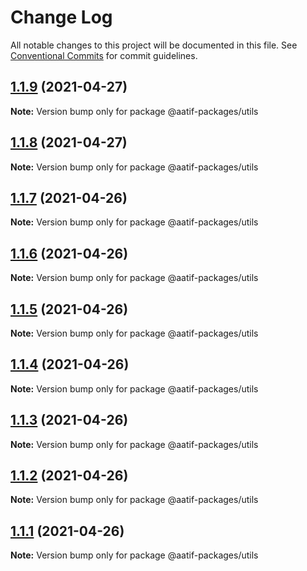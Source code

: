 # Change Log

All notable changes to this project will be documented in this file.
See [Conventional Commits](https://conventionalcommits.org) for commit guidelines.

## [1.1.9](https://github.com/aatifbandey/mono-react/compare/@aatif-packages/utils@1.1.8...@aatif-packages/utils@1.1.9) (2021-04-27)

**Note:** Version bump only for package @aatif-packages/utils





## [1.1.8](https://github.com/aatifbandey/mono-react/compare/@aatif-packages/utils@1.1.7...@aatif-packages/utils@1.1.8) (2021-04-27)

**Note:** Version bump only for package @aatif-packages/utils





## [1.1.7](https://github.com/aatifbandey/mono-react/compare/@aatif-packages/utils@1.1.6...@aatif-packages/utils@1.1.7) (2021-04-26)

**Note:** Version bump only for package @aatif-packages/utils





## [1.1.6](https://github.com/aatifbandey/mono-react/compare/@aatif-packages/utils@1.1.5...@aatif-packages/utils@1.1.6) (2021-04-26)

**Note:** Version bump only for package @aatif-packages/utils





## [1.1.5](https://github.com/aatifbandey/mono-react/compare/@aatif-packages/utils@1.1.4...@aatif-packages/utils@1.1.5) (2021-04-26)

**Note:** Version bump only for package @aatif-packages/utils





## [1.1.4](https://github.com/aatifbandey/mono-react/compare/@aatif-packages/utils@1.1.3...@aatif-packages/utils@1.1.4) (2021-04-26)

**Note:** Version bump only for package @aatif-packages/utils





## [1.1.3](https://github.com/aatifbandey/mono-react/compare/@aatif-packages/utils@1.1.2...@aatif-packages/utils@1.1.3) (2021-04-26)

**Note:** Version bump only for package @aatif-packages/utils





## [1.1.2](https://github.com/aatifbandey/mono-react/compare/@aatif-packages/utils@1.1.1...@aatif-packages/utils@1.1.2) (2021-04-26)

**Note:** Version bump only for package @aatif-packages/utils





## [1.1.1](https://github.com/aatifbandey/mono-react/compare/@aatif-packages/utils@1.1.0...@aatif-packages/utils@1.1.1) (2021-04-26)

**Note:** Version bump only for package @aatif-packages/utils
